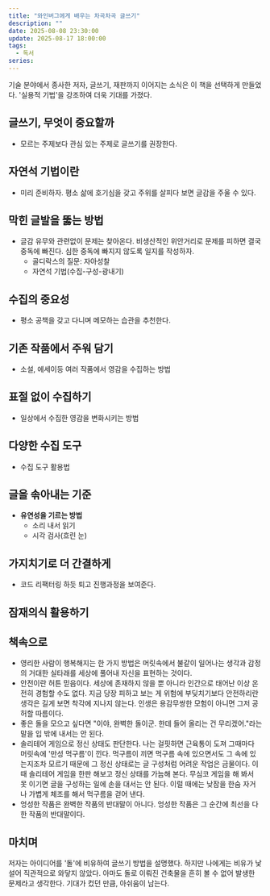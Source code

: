 ```yaml
---
title: "와인버그에게 배우는 차곡차곡 글쓰기"
description: ""
date: 2025-08-08 23:30:00
update: 2025-08-17 18:00:00
tags:
  - 독서
series: 
---
```


기술 분야에서 종사한 저자, 글쓰기, 재판까지 이어지는 소식은 이 책을 선택하게 만들었다. '실용적 기법'을 강조하여 더욱 기대를 가졌다.

## 글쓰기, 무엇이 중요할까

- 모르는 주제보다 관심 있는 주제로 글쓰기를 권장한다.

## 자연석 기법이란

- 미리 준비하자. 평소 삶에 호기심을 갖고 주위를 살피다 보면 글감을 주울 수 있다.

## 막힌 글발을 뚫는 방법

- 글감 유무와 관련없이 문제는 찾아온다. 비생산적인 위안거리로 문제를 피하면 결국 중독에 빠진다. 심한 중독에 빠지지 않도록 일지를 작성하자.
    - 골디락스의 질문: 자아성찰
    - 자연석 기법(수집-구성-광내기)

## 수집의 중요성

- 평소 공책을 갖고 다니며 메모하는 습관을 추천한다.

## 기존 작품에서 주워 담기

- 소설, 에세이등 여러 작품에서 영감을 수집하는 방법

## 표절 없이 수집하기

- 일상에서 수집한 영감을 변화시키는 방법

## 다양한 수집 도구

- 수집 도구 활용법

## 글을 솎아내는 기준

- **유연성을 기르는 방법**
    - 소리 내서 읽기
    - 시각 검사(흐린 눈)

## 가지치기로 더 간결하게

- 코드 리팩터링 하듯 퇴고 진행과정을 보여준다.

## 잠재의식 활용하기

## 책속으로

- 영리한 사람이 행복해지는 한 가지 방법은 머릿속에서 불같이 일어나는 생각과 감정의 거대한 실타래를 세상에 풀어내 자신을 표현하는 것이다.
- 안전이란 허튼 믿음이다. 세상에 존재하지 않을 뿐 아니라 인간으로 태어난 이상 온전히 경험할 수도 없다. 지금 당장 피하고 보는 게 위험에 부딪치기보다
  안전하리란 생각은 길게 보면 착각에 지나지 않는다. 인생은 용감무쌍한 모험이 아니면 그저 공허할 따름이다.
- 좋은 돌을 모으고 싶다면 "이야, 완벽한 돌이군. 한데 들어 올리는 건 무리겠어."라는 말을 입 밖에 내서는 안 된다.
- 솔리테어 게임으로 정신 상태도 판단한다. 나는 걸핏하면 근육통이 도져 그때마다 머릿속에 '만성 먹구름'이 낀다. 먹구름이 끼면 먹구름 속에 있으면서도 그 속에 있는지조차 모르기 때문에 그 정신 상태로는
  글 구성처럼 어려운 작업은 금물이다. 이때 솔리테어 게임을 한판 해보고 정신 상태를 가늠해 본다. 무심코 게임을 해 봐서 못 이기면 글을 구성하는 일에 손을 대서는 안 된다. 이럴 때에는 낮잠을 한숨 자거나
  가볍게 체조를 해서 먹구름을 걷어 낸다.
- 엉성한 작품은 완벽한 작품의 반대말이 아니다. 엉성한 작품은 그 순간에 최선을 다한 작품의 반대말이다.

## 마치며

저자는 아이디어를 '돌'에 비유하여 글쓰기 방법을 설명했다. 하지만 나에게는 비유가 낯설어 직관적으로 와닿지 않았다. 아마도 돌로 이뤄진 건축물을 흔히 볼 수 없어 발생한 문제라고 생각한다.
기대가 컸던 만큼, 아쉬움이 남는다.
